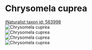 
Chrysomela cuprea
=================
  
[iNaturalist taxon id: 563998](https://www.inaturalist.org/taxa/563998)  
![Chrysomela cuprea](https://inaturalist-open-data.s3.amazonaws.com/photos/19529238/medium.jpg)  
![Chrysomela cuprea](https://inaturalist-open-data.s3.amazonaws.com/photos/19526756/medium.jpg)  
![Chrysomela cuprea](https://inaturalist-open-data.s3.amazonaws.com/photos/19526752/medium.jpg)  
![Chrysomela cuprea](https://inaturalist-open-data.s3.amazonaws.com/photos/19526759/medium.jpg)